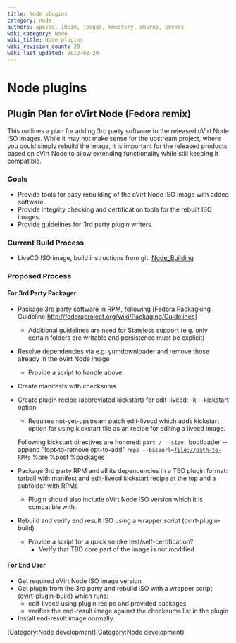```yaml
---
title: Node plugins
category: node
authors: apevec, iheim, jboggs, kmestery, mburns, pmyers
wiki_category: Node
wiki_title: Node plugins
wiki_revision_count: 20
wiki_last_updated: 2012-08-20
---
```


# Node plugins

## Plugin Plan for oVirt Node (Fedora remix)

This outlines a plan for adding 3rd party software to the released oVirt Node ISO images. While it may not make sense for the upstream project, where you could simply rebuild the image, it is important for the released products based on oVirt Node to allow extending functionality while still keeping it compatible.

### Goals

*   Provide tools for easy rebuilding of the oVirt Node ISO image with added software.
*   Provide integrity checking and certification tools for the rebuilt ISO images.
*   Provide guidelines for 3rd party plugin writers.

### Current Build Process

*   LiveCD ISO image, build instructions from git: [Node_Building](Node_Building)

### Proposed Process

#### For 3rd Party Packager

*   Package 3rd party software in RPM, following [Fedora Packagking Guideline|<http://fedoraproject.org/wiki/Packaging/Guidelines>]
    -   Additional guidelines are need for Stateless support (e.g. only certain folders are writable and persistence must be explicit)
*   Resolve dependencies via e.g. yumdownloader and remove those already in the oVirt Node image
    -   Provide a script to handle above
*   Create manifests with checksums
*   Create plugin recipe (abbreviated kickstart) for edit-livecd: -k --kickstart option
    -   Requires not-yet-upstream patch edit-livecd which adds kickstart option for using kickstart file as an recipe for editing a livecd image.

      Following kickstart directives are honored:
`part / --size `<new rootfs size to be resized to>
      bootloader --append "!opt-to-remove opt-to-add"
`repo --baseurl=`[`file://path-to-RPMs`](file://path-to-RPMs)
      %pre
      %post
      %packages

*   Package 3rd party RPM and all its dependencies in a TBD plugin format: tarball with manifest and edit-livecd kickstart recipe at the top and a subfolder with RPMs
    -   Plugin should also include oVirt Node ISO version which it is compatible with.
*   Rebuild and verify end result ISO using a wrapper script (ovirt-plugin-build)
    -   Provide a script for a quick smoke test/self-certification?
        -   Verify that TBD core part of the image is not modified

#### For End User

*   Get required oVirt Node ISO image version
*   Get plugin from the 3rd party and rebuild ISO with a wrapper script (ovirt-plugin-build) which runs:
    -   edit-livecd using plugin recipe and provided packages
    -   verifies the end-result image against the checksums list in the plugin
*   Install end-result image normally.

[Category:Node development](Category:Node development)

